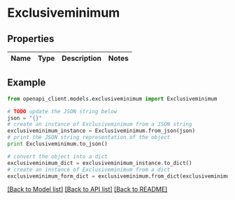 # Exclusiveminimum


## Properties
Name | Type | Description | Notes
------------ | ------------- | ------------- | -------------

## Example

```python
from openapi_client.models.exclusiveminimum import Exclusiveminimum

# TODO update the JSON string below
json = "{}"
# create an instance of Exclusiveminimum from a JSON string
exclusiveminimum_instance = Exclusiveminimum.from_json(json)
# print the JSON string representation of the object
print Exclusiveminimum.to_json()

# convert the object into a dict
exclusiveminimum_dict = exclusiveminimum_instance.to_dict()
# create an instance of Exclusiveminimum from a dict
exclusiveminimum_form_dict = exclusiveminimum.from_dict(exclusiveminimum_dict)
```
[[Back to Model list]](../README.md#documentation-for-models) [[Back to API list]](../README.md#documentation-for-api-endpoints) [[Back to README]](../README.md)


